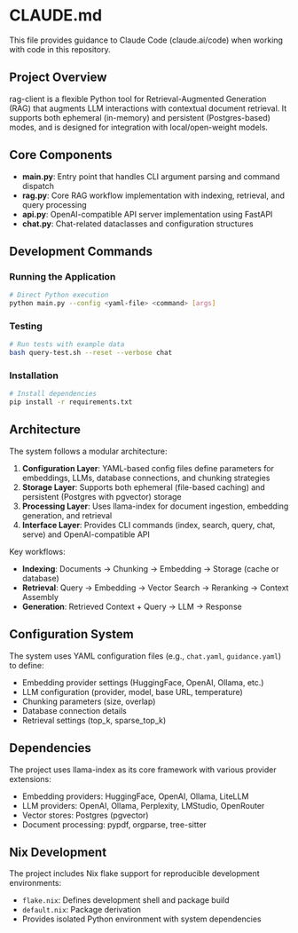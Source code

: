 # CLAUDE.md

This file provides guidance to Claude Code (claude.ai/code) when working with code in this repository.

## Project Overview

rag-client is a flexible Python tool for Retrieval-Augmented Generation (RAG) that augments LLM interactions with contextual document retrieval. It supports both ephemeral (in-memory) and persistent (Postgres-based) modes, and is designed for integration with local/open-weight models.

## Core Components

- **main.py**: Entry point that handles CLI argument parsing and command dispatch
- **rag.py**: Core RAG workflow implementation with indexing, retrieval, and query processing  
- **api.py**: OpenAI-compatible API server implementation using FastAPI
- **chat.py**: Chat-related dataclasses and configuration structures

## Development Commands

### Running the Application

```bash
# Direct Python execution
python main.py --config <yaml-file> <command> [args]
```

### Testing

```bash
# Run tests with example data
bash query-test.sh --reset --verbose chat
```

### Installation

```bash
# Install dependencies
pip install -r requirements.txt
```

## Architecture

The system follows a modular architecture:

1. **Configuration Layer**: YAML-based config files define parameters for embeddings, LLMs, database connections, and chunking strategies
2. **Storage Layer**: Supports both ephemeral (file-based caching) and persistent (Postgres with pgvector) storage
3. **Processing Layer**: Uses llama-index for document ingestion, embedding generation, and retrieval
4. **Interface Layer**: Provides CLI commands (index, search, query, chat, serve) and OpenAI-compatible API

Key workflows:
- **Indexing**: Documents → Chunking → Embedding → Storage (cache or database)
- **Retrieval**: Query → Embedding → Vector Search → Reranking → Context Assembly
- **Generation**: Retrieved Context + Query → LLM → Response

## Configuration System

The system uses YAML configuration files (e.g., `chat.yaml`, `guidance.yaml`) to define:
- Embedding provider settings (HuggingFace, OpenAI, Ollama, etc.)
- LLM configuration (provider, model, base URL, temperature)
- Chunking parameters (size, overlap)
- Database connection details
- Retrieval settings (top_k, sparse_top_k)

## Dependencies

The project uses llama-index as its core framework with various provider extensions:
- Embedding providers: HuggingFace, OpenAI, Ollama, LiteLLM
- LLM providers: OpenAI, Ollama, Perplexity, LMStudio, OpenRouter
- Vector stores: Postgres (pgvector)
- Document processing: pypdf, orgparse, tree-sitter

## Nix Development

The project includes Nix flake support for reproducible development environments:
- `flake.nix`: Defines development shell and package build
- `default.nix`: Package derivation
- Provides isolated Python environment with system dependencies
